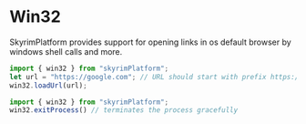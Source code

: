 # Win32

SkyrimPlatform provides support for opening links in os default browser by windows shell calls and more.

```typescript
import { win32 } from "skyrimPlatform";
let url = "https://google.com"; // URL should start with prefix https://
win32.loadUrl(url);
```

```typescript
import { win32 } from "skyrimPlatform";
win32.exitProcess() // terminates the process gracefully
```
